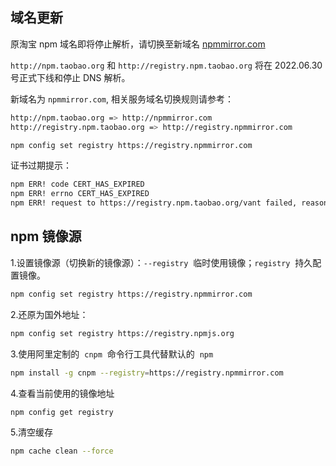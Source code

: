 ## 域名更新

原淘宝 npm 域名即将停止解析，请切换至新域名 [npmmirror.com](http://www.npmmirror.com/)

`http://npm.taobao.org` 和 `http://registry.npm.taobao.org` 将在 2022.06.30  号正式下线和停止 DNS 解析。

新域名为 `npmmirror.com`, 相关服务域名切换规则请参考：

```bash
http://npm.taobao.org => http://npmmirror.com
http://registry.npm.taobao.org => http://registry.npmmirror.com
```

```bash
npm config set registry https://registry.npmmirror.com
```

证书过期提示：

```bash
npm ERR! code CERT_HAS_EXPIRED
npm ERR! errno CERT_HAS_EXPIRED
npm ERR! request to https://registry.npm.taobao.org/vant failed, reason: certificate has expired
```

## npm 镜像源

1.设置镜像源（切换新的镜像源）：`--registry`  临时使用镜像；`registry`  持久配置镜像。

```bash
npm config set registry https://registry.npmmirror.com
```

2.还原为国外地址：

```bash
npm config set registry https://registry.npmjs.org
```

3.使用阿里定制的  `cnpm`  命令行工具代替默认的  `npm`

```bash
npm install -g cnpm --registry=https://registry.npmmirror.com
```

4.查看当前使用的镜像地址

```bash
npm config get registry
```

5.清空缓存

```bash
npm cache clean --force
```
